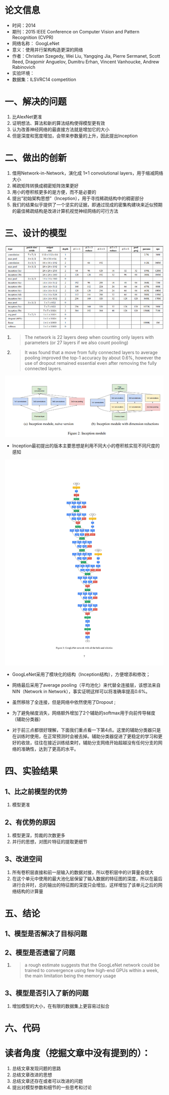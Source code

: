 # 论文信息
- 时间：2014
- 期刊：2015 IEEE Conference on Computer Vision and Pattern Recognition (CVPR)
- 网络名称： GoogLeNet
- 意义：使用并行架构构造更深的网络
- 作者：Christian Szegedy, Wei Liu, Yangqing Jia, Pierre Sermanet, Scott Reed, Dragomir Anguelov, Dumitru Erhan, Vincent Vanhoucke, Andrew Rabinovich
- 实验环境：
- 数据集：ILSVRC14 competition
# 一、解决的问题
1. 比AlexNet更准
2. 证明想法、算法和新的算法结构使得模型更有效
3. 认为改善神经网络的最直接方法就是增加它的大小
4. 但是深度和宽度增加，会带来参数量的上升，因此提出Inception
# 二、做出的创新
1. 借用Network-in-Network，演化成 1×1 convolutional layers，用于缩减网络大小
2. 稀疏矩阵转换成稠密矩阵效果更好
3. 用小的卷积核更多的是方便，而不是必要的
4. 提出“初始架构思想”（Inception），用于寻找稀疏结构中的稠密部分
5. 我们的结果似乎提供了一个坚实的证据，即通过现成的密集构建块来近似预期的最佳稀疏结构是改进计算机视觉神经网络的可行方法
# 三、设计的模型
![GoogLeNet](../pictures/GoogLeNet.png)
1. >The network is 22 layers deep when counting only layers with parameters (or 27 layers if we also count pooling)
2. > It was found that a move from fully connected layers to average pooling improved the top-1 accuracy by about 0.6%, however the use of dropout remained essential even after removing the fully connected layers.

![Inception](../pictures/Inception.png)
- Inception最初提出的版本主要思想是利用不同大小的卷积核实现不同尺度的感知

![GoogLeNet_Structure](../pictures/GoogLeNet_Struction.png)
- GoogLeNet采用了模块化的结构（Inception结构），方便增添和修改；

- 网络最后采用了average pooling（平均池化）来代替全连接层，该想法来自NIN（Network in Network），事实证明这样可以将准确率提高0.6%。

- 虽然移除了全连接，但是网络中依然使用了Dropout ;

- 为了避免梯度消失，网络额外增加了2个辅助的softmax用于向前传导梯度（辅助分类器）

- 对于前三点都很好理解，下面我们重点看一下第4点。这里的辅助分类器只是在训练时使用，在正常预测时会被去掉。辅助分类器促进了更稳定的学习和更好的收敛，往往在接近训练结束时，辅助分支网络开始超越没有任何分支的网络的准确性，达到了更高的水平。

# 四、实验结果

## 1、比之前模型的优势
1. 模型更准
## 2、有优势的原因
1. 模型更深，剪裁的次数更多
2. 并行的思想，对图片特征的提取更细节
## 3、改进空间
1. 所有卷积层直接和前一层输入的数据对接，所以卷积层中的计算量会很大
2. 在这个单元中使用的最大池化层保留了输入数据的特征图的深度，所以在最后进行合并时，总的输出的特征图的深度只会增加，这样增加了该单元之后的网络结构的计算量

# 五、结论

## 1、模型是否解决了目标问题

## 2、模型是否遗留了问题
1. >a rough estimate suggests that the GoogLeNet network could be trained to convergence using few high-end GPUs within a week, the main limitation being the memory usage
## 3、模型是否引入了新的问题
1. 增加模型的大小，在有限的数据集上更容易过拟合
# 六、代码

# 读者角度（挖掘文章中没有提到的）：
1. 总结文章发现问题的思路
2. 总结文章改进的思想
3. 总结文章还存在或者可以改进的问题
4. 提出对模型参数和细节的一些思考和讨论